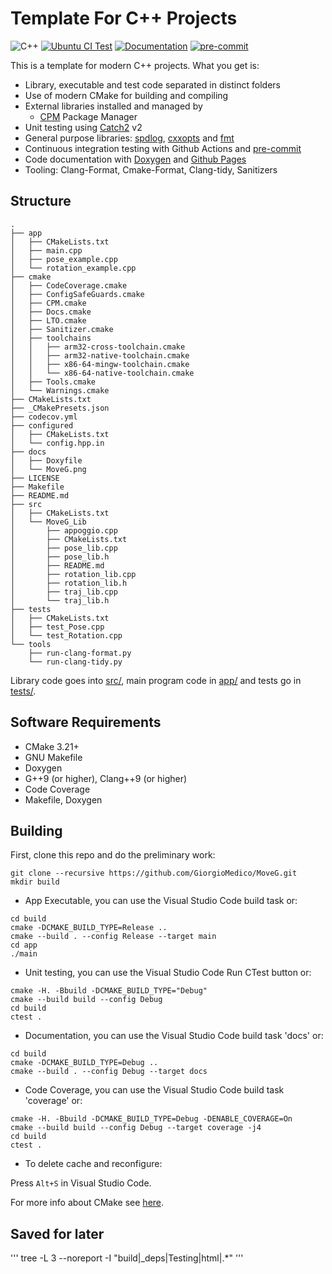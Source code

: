 # Template For C++ Projects

![C++](https://img.shields.io/badge/C%2B%2B-20-blue)
[![Ubuntu CI Test](https://github.com/GiorgioMedico/MoveG/actions/workflows/ubuntu.yml/badge.svg)](https://github.com/GiorgioMedico/MoveG/actions/workflows/ubuntu.yml)
[![Documentation](https://github.com/GiorgioMedico/MoveG/actions/workflows/documentation.yml/badge.svg)](https://github.com/GiorgioMedico/MoveG/actions/workflows/documentation.yml)
[![pre-commit](https://github.com/GiorgioMedico/MoveG/actions/workflows/pre-commit.yml/badge.svg)](https://github.com/GiorgioMedico/MoveG/actions/workflows/pre-commit.yml)

This is a template for modern C++ projects.
What you get is:

- Library, executable and test code separated in distinct folders
- Use of modern CMake for building and compiling
- External libraries installed and managed by
  - [CPM](https://github.com/cpm-cmake/CPM.cmake) Package Manager
- Unit testing using [Catch2](https://github.com/catchorg/Catch2) v2
- General purpose libraries: [spdlog](https://github.com/gabime/spdlog), [cxxopts](https://github.com/jarro2783/cxxopts) and [fmt](https://github.com/fmtlib/fmt)
- Continuous integration testing with Github Actions and [pre-commit](https://pre-commit.com/)
- Code documentation with [Doxygen](https://doxygen.nl/) and [Github Pages](https://franneck94.github.io/CppProjectTemplate/)
- Tooling: Clang-Format, Cmake-Format, Clang-tidy, Sanitizers

## Structure

```text
.
├── app
│   ├── CMakeLists.txt
│   ├── main.cpp
│   ├── pose_example.cpp
│   └── rotation_example.cpp
├── cmake
│   ├── CodeCoverage.cmake
│   ├── ConfigSafeGuards.cmake
│   ├── CPM.cmake
│   ├── Docs.cmake
│   ├── LTO.cmake
│   ├── Sanitizer.cmake
│   ├── toolchains
│   │   ├── arm32-cross-toolchain.cmake
│   │   ├── arm32-native-toolchain.cmake
│   │   ├── x86-64-mingw-toolchain.cmake
│   │   └── x86-64-native-toolchain.cmake
│   ├── Tools.cmake
│   └── Warnings.cmake
├── CMakeLists.txt
├── _CMakePresets.json
├── codecov.yml
├── configured
│   ├── CMakeLists.txt
│   └── config.hpp.in
├── docs
│   ├── Doxyfile
│   └── MoveG.png
├── LICENSE
├── Makefile
├── README.md
├── src
│   ├── CMakeLists.txt
│   └── MoveG_Lib
│       ├── appoggio.cpp
│       ├── CMakeLists.txt
│       ├── pose_lib.cpp
│       ├── pose_lib.h
│       ├── README.md
│       ├── rotation_lib.cpp
│       ├── rotation_lib.h
│       ├── traj_lib.cpp
│       └── traj_lib.h
├── tests
│   ├── CMakeLists.txt
│   ├── test_Pose.cpp
│   └── test_Rotation.cpp
└── tools
    ├── run-clang-format.py
    └── run-clang-tidy.py
```

Library code goes into [src/](src/), main program code in [app/](app) and tests go in [tests/](tests/).

## Software Requirements

- CMake 3.21+
- GNU Makefile
- Doxygen
- G++9 (or higher), Clang++9 (or higher)
- Code Coverage
- Makefile, Doxygen

## Building

First, clone this repo and do the preliminary work:

```shell
git clone --recursive https://github.com/GiorgioMedico/MoveG.git
mkdir build
```

- App Executable, you can use the Visual Studio Code build task or:

```shell
cd build
cmake -DCMAKE_BUILD_TYPE=Release ..
cmake --build . --config Release --target main
cd app
./main
```

- Unit testing, you can use the Visual Studio Code Run CTest button or:

```shell
cmake -H. -Bbuild -DCMAKE_BUILD_TYPE="Debug"
cmake --build build --config Debug
cd build
ctest .
```

- Documentation, you can use the Visual Studio Code build task 'docs' or:

```shell
cd build
cmake -DCMAKE_BUILD_TYPE=Debug ..
cmake --build . --config Debug --target docs
```

- Code Coverage, you can use the Visual Studio Code build task 'coverage' or:

```shell
cmake -H. -Bbuild -DCMAKE_BUILD_TYPE=Debug -DENABLE_COVERAGE=On
cmake --build build --config Debug --target coverage -j4
cd build
ctest .
```

- To delete cache and reconfigure:

Press `Alt+S` in Visual Studio Code.

For more info about CMake see [here](./README_cmake.md).


## Saved for later
'''
tree -L 3 --noreport -I "build|_deps|Testing|html|.*"
'''
